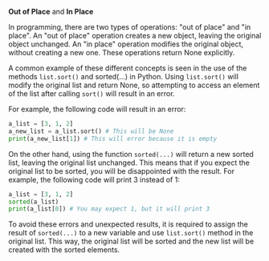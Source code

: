 **Out of Place** and **In Place**

In programming, there are two types of operations: "out of place" and "in place". An "out of place" operation creates a new object, leaving the original object unchanged. An "in place" operation modifies the original object, without creating a new one. These operations return None explicitly.

A common example of these different concepts is seen in the use of the methods `list.sort()` and sorted(...) in Python. Using `list.sort()` will modify the original list and return None, so attempting to access an element of the list after calling `sort()` will result in an error. 

For example, the following code will result in an error:

```py
a_list = [3, 1, 2]
a_new_list = a_list.sort() # This will be None
print(a_new_list[1]) # This will error because it is empty
```

On the other hand, using the function `sorted(...)` will return a new sorted list, leaving the original list unchanged. This means that if you expect the original list to be sorted, you will be disappointed with the result. For example, the following code will print 3 instead of 1:

```py
a_list = [3, 1, 2]
sorted(a_list)
print(a_list[0]) # You may expect 1, but it will print 3
```

To avoid these errors and unexpected results, it is required to assign the result of `sorted(...)` to a new variable and use `list.sort()` method in the original list. This way, the original list will be sorted and the new list will be created with the sorted elements.
